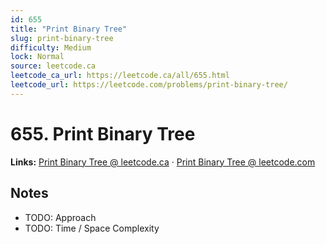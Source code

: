 ```yaml
--- 
id: 655
title: "Print Binary Tree"
slug: print-binary-tree
difficulty: Medium
lock: Normal
source: leetcode.ca
leetcode_ca_url: https://leetcode.ca/all/655.html
leetcode_url: https://leetcode.com/problems/print-binary-tree/
---
```


# 655. Print Binary Tree

**Links:** [Print Binary Tree @ leetcode.ca](https://leetcode.ca/all/655.html) · [Print Binary Tree @ leetcode.com](https://leetcode.com/problems/print-binary-tree/)

## Notes
- TODO: Approach
- TODO: Time / Space Complexity
